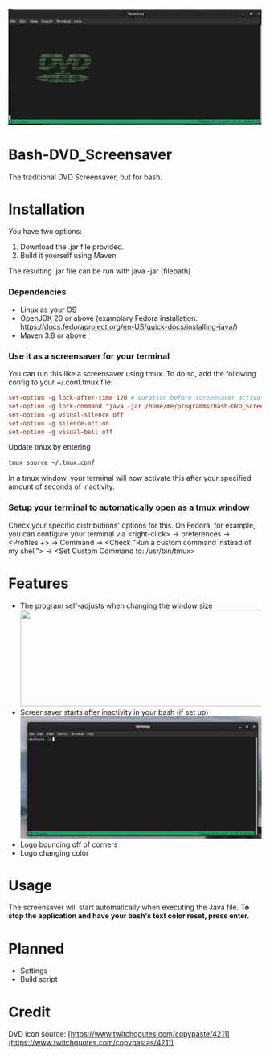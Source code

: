 ![Demo Header](https://raw.githubusercontent.com/Jacinto-S/Bash-DVD_Screensaver/main/Feature%20showcase/demo.gif)

# Bash-DVD_Screensaver
The traditional DVD Screensaver, but for bash.


# Installation
You have two options:
1. Download the .jar file provided.
2. Build it yourself using Maven

The resulting .jar file can be run with java -jar (filepath)

### Dependencies
- Linux as your OS
- OpenJDK 20 or above (examplary Fedora installation: https://docs.fedoraproject.org/en-US/quick-docs/installing-java/)
- Maven 3.8 or above

### Use it as a screensaver for your terminal
You can run this like a screensaver using tmux.
To do so, add the following config to your ~/.conf.tmux file:
```conf
set-option -g lock-after-time 120 # duration before screensaver activates in seconds
set-option -g lock-command "java -jar /home/me/programms/Bash-DVD_Screensaver.jar" # replace this with your path
set-option -g visual-silence off
set-option -g silence-action
set-option -g visual-bell off
```
Update tmux by entering
```bash
tmux source ~/.tmux.conf
```
In a tmux window, your terminal will now activate this after your specified amount of seconds of inactivity.

### Setup your terminal to automatically open as a tmux window
Check your specific distributions' options for this. On Fedora, for example, you can configure your terminal via \<right-click> -> preferences -> <Profiles +> -> Command -> \<Check "Run a custom command instead of my shell"> -> \<Set Custom Command to: /usr/bin/tmux>

# Features
- The program self-adjusts when changing the window size <br />
<img src="https://raw.githubusercontent.com/Jacinto-S/Bash-DVD_Screensaver/main/Feature%20showcase/resize-showcase.gif" width="530" height="192"> <br />
- Screensaver starts after inactivity in your bash (if set up) <br />
<img src="https://github.com/Jacinto-S/Bash-DVD_Screensaver/blob/main/Feature%20showcase/autostart.gif" width="530" height="243"> <br />
- Logo bouncing off of corners <br />
- Logo changing color


# Usage
The screensaver will start automatically when executing the Java file. 
**To stop the application and have your bash's text color reset, press enter.**


# Planned
- Settings
- Build script

# Credit
DVD icon source: [https://www.twitchqoutes.com/copypaste/4211](https://www.twitchquotes.com/copypastas/4211)
